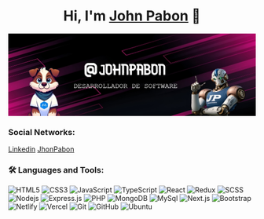 <div align="center">
<h1 align="center">Hi, I'm <a href="https://github.com/JohnPabon">John Pabon</a> 👋</h1>
</div>
<p align="center">
  <img align="center"  src="https://github.com/JohnPabon/JohnPabon/blob/main/assets/img/banner.jpeg" />
</p>

### Social Networks:
[Linkedin](https://img.shields.io/badge/LinkedIn-0077B5?style=for-the-badge&logo=linkedin&logoColor=white)  [JhonPabon](https://www.linkedin.com/in/jhon-pabon-893)


### 🛠️ Languages and Tools:
![HTML5](https://img.shields.io/badge/-HTML5-black?style=flat-square&logo=html5&logoColor=white)
![CSS3](https://img.shields.io/badge/-CSS3-black?style=flat-square&logo=css3)
![JavaScript](https://img.shields.io/badge/-JavaScript-black?style=flat-square&logo=javascript)
![TypeScript](https://img.shields.io/badge/-TypeScript-black?style=flat-square&logo=typescript)
![React](https://img.shields.io/badge/-React-black?style=flat-square&logo=react)
![Redux](https://img.shields.io/badge/-Redux-black?style=flat-square&logo=Redux)
![SCSS](https://img.shields.io/badge/-SCSS-black?style=flat-square&logo=SASS)
![Nodejs](https://img.shields.io/badge/-NodeJs-black?style=flat-square&logo=Node.js)
![Express.js](https://img.shields.io/badge/-Express-black?style=flat-square&logo=express)
![PHP](https://img.shields.io/badge/-PHP-black?style=flat-square&logo=php)
![MongoDB](https://img.shields.io/badge/-MongoDB-black?style=flat-square&logo=mongodb)
![MySql](https://img.shields.io/badge/-MySql-black?style=flat-square&logo=mysql)
![Next.js](https://img.shields.io/badge/-NextJs-black?style=flat-square&logo=Next.js)
![Bootstrap](https://img.shields.io/badge/-Bootstrap-black?style=flat-square&logo=bootstrap)
![Netlify](https://img.shields.io/badge/-Netlify-black?style=flat-square&logo=netlify)
![Vercel](https://img.shields.io/badge/-Vercel-black?style=flat-square&logo=vercel)
![Git](https://img.shields.io/badge/-Git-black?style=flat-square&logo=git)
![GitHub](https://img.shields.io/badge/-GitHub-black?style=flat-square&logo=github)
![Ubuntu](https://img.shields.io/badge/-Ubuntu-black?style=flat-square&logo=ubuntu)



<!-- https://dev.to/envoy_/150-badges-for-github-pnk -->
<!-- ![Firebase](https://img.shields.io/badge/-Firebase-black?style=flat-square&logo=Firebase) -->
<!-- ![Socket.io](https://img.shields.io/badge/-Socket-black?style=flat-square&logo=socket.io) -->
<!-- ![Meteor](https://img.shields.io/badge/-Meteor-black?style=flat-square&logo=Meteor) -->
<!-- ![Material_UI](https://img.shields.io/badge/-Material_UI-black?style=flat-square&logo=material-ui) -->
<!-- ![C++](https://img.shields.io/badge/-C-black?style=flat-square&logo=c) -->
<!-- ![Heroku](https://img.shields.io/badge/-Heroku-black?style=flat-square&logo=heroku) -->
